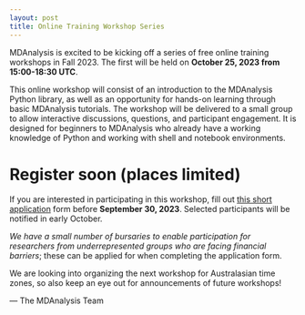 ```yaml
---
layout: post
title: Online Training Workshop Series
---
```


MDAnalysis is excited to be kicking off a series of free online training workshops in Fall 2023. The first will be held on **October 25, 2023 from 15:00-18:30 UTC**.

This online workshop will consist of an introduction to the MDAnalysis Python library, as well as an opportunity for hands-on learning through basic MDAnalysis tutorials. The workshop will be delivered to a small group to allow interactive discussions, questions, and participant engagement. It is designed for beginners to MDAnalysis who already have a working knowledge of Python and working with shell and notebook environments.

# Register soon (places limited)
If you are interested in participating in this workshop, fill out [this short application][eventbrite] form before **September 30, 2023**. Selected participants will be notified in early October. 

*We have a small number of bursaries to enable participation for researchers from underrepresented groups who are facing financial barriers*; these can be applied for when completing the application form.

We are looking into organizing the next workshop for Australasian time zones, so also keep an eye out for announcements of future workshops!

— The MDAnalysis Team


[eventbrite]: https://www.eventbrite.com/e/mdanalysis-online-teaching-workshop-tickets-681631767967
